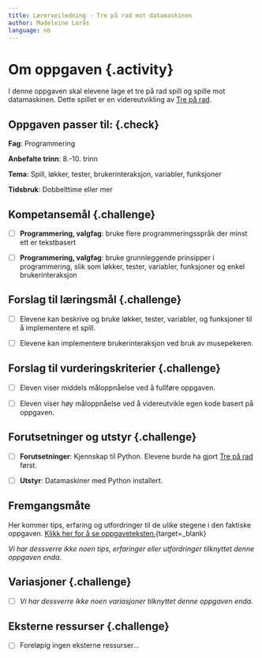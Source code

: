 ```yaml
---
title: Lærerveiledning - Tre på rad mot datamaskinen
author: Madeleine Lorås
language: nb
---
```



# Om oppgaven {.activity}

I denne oppgaven skal elevene lage et tre på rad spill og spille mot
datamaskinen. Dette spillet er en videreutvikling av [Tre på
rad](../tre_pa_rad/tre_pa_rad.html).

## Oppgaven passer til: {.check}

__Fag__: Programmering

__Anbefalte trinn__: 8.-10. trinn

__Tema__: Spill, løkker, tester, brukerinteraksjon, variabler, funksjoner

__Tidsbruk__: Dobbelttime eller mer

## Kompetansemål {.challenge}

- [ ] __Programmering, valgfag__: bruke flere programmeringsspråk der minst ett
  er tekstbasert

- [ ] __Programmering, valgfag__: bruke grunnleggende prinsipper i
  programmering, slik som løkker, tester, variabler, funksjoner og enkel
  brukerinteraksjon

## Forslag til læringsmål {.challenge}

- [ ] Elevene kan beskrive og bruke løkker, tester, variabler, og funksjoner til
  å implementere et spill.

- [ ] Elevene kan implementere brukerinteraksjon ved bruk av musepekeren.

## Forslag til vurderingskriterier {.challenge}

- [ ] Eleven viser middels måloppnåelse ved å fullføre oppgaven.

- [ ] Eleven viser høy måloppnåelse ved å videreutvikle egen kode basert på
  oppgaven.

## Forutsetninger og utstyr {.challenge}

- [ ] __Forutsetninger__: Kjennskap til Python. Elevene burde ha gjort [Tre på
  rad](../tre_pa_rad/tre_pa_rad.html) først.

- [ ] __Utstyr__: Datamaskiner med Python installert.

## Fremgangsmåte

Her kommer tips, erfaring og utfordringer til de ulike stegene i den faktiske
oppgaven. [Klikk her for å se
oppgaveteksten.](../tre_pa_rad_mot_datamaskinen/tre_pa_rad_mot_datamaskinen.html){target=_blank}

_Vi har dessverre ikke noen tips, erfaringer eller utfordringer tilknyttet denne
oppgaven enda._

## Variasjoner {.challenge}

- [ ] _Vi har dessverre ikke noen variasjoner tilknyttet denne oppgaven enda._

## Eksterne ressurser {.challenge}

- [ ] Foreløpig ingen eksterne ressurser...
